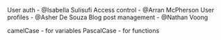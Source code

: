 User auth - @Isabella Sulisufi
Access control - @Arran McPherson
User profiles - @Asher De Souza
Blog post management - @Nathan Voong

camelCase - for variables
PascalCase - for functions
